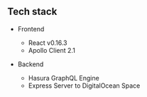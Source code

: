 ## Tech stack

- Frontend

  - React v0.16.3
  - Apollo Client 2.1

- Backend
  - Hasura GraphQL Engine
  - Express Server to DigitalOcean Space
